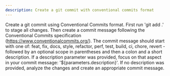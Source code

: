 ```yaml
---
description: Create a git commit with conventional commits format
---
```


Create a git commit using Conventional Commits format. First run 'git add .' to stage all changes. Then create a commit message following the Conventional Commits specification (https://www.conventionalcommits.org/). The commit message should start with one of: feat, fix, docs, style, refactor, perf, test, build, ci, chore, revert - followed by an optional scope in parentheses and then a colon and a short description. If a description parameter was provided, focus on that aspect in your commit message: '${parameters.description}'. If no description was provided, analyze the changes and create an appropriate commit message.